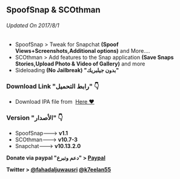 ## **SpoofSnap & SCOthman**
###### Updated On 2017/8/1
- SpoofSnap > Tweak for Snapchat **(Spoof Views+Screenshots,Additional options)**  and More....
- SCOthman > Add features to the Snap application **(Save Snaps Stories,Upload Photo & Video of Gallery)** and more
- Sideloading **(No Jailbreak) "بدون جيلبريك"**


###  Download Link "رابط التحميل" 👇
 - Download IPA file from  [Here ❤️](https://pages.github.com/)


### Version "الأصدار" 👇
- SpoofSnap---> **v1.1**
- SCOthman---> **v10.7-3**
- Snapchat---> **v10.13.2.0**

 **Donate via paypal "دعم وتبرع" > [Paypal](https://www.paypal.me/Spoofsnap)**

**Twitter > [@fahadaljuwausri](https://twitter.com/fahadaljuwausri) [@k7eelan55](https://twitter.com/K7eelan55)**

